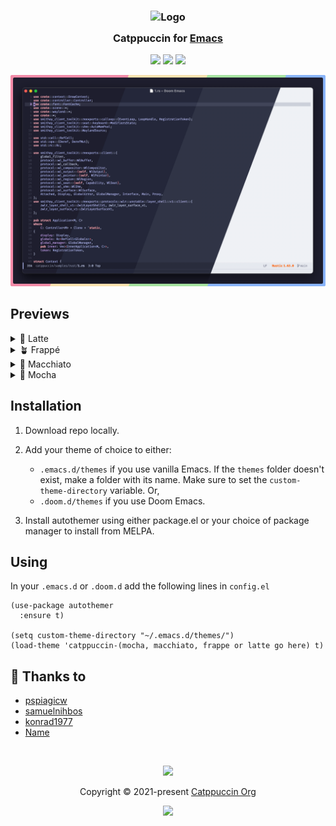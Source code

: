 <h3 align="center">
<img src="https://raw.githubusercontent.com/catppuccin/catppuccin/main/assets/logos/exports/1544x1544_circle.png" width="100" alt="Logo"/><br/>
<img src="https://raw.githubusercontent.com/catppuccin/catppuccin/main/assets/misc/transparent.png" height="30" width="0px"/>
  Catppuccin for <a href="https://www.gnu.org/software/emacs/">Emacs</a>
<img src="https://raw.githubusercontent.com/catppuccin/catppuccin/main/assets/misc/transparent.png" height="30" width="0px"/>
</h3>

<p align="center">
<a href="https://github.com/catppuccin/emacs/stargazers"><img src="https://img.shields.io/github/stars/catppuccin/emacs?colorA=363a4f&colorB=b7bdf8&style=for-the-badge"></a>
<a href="https://github.com/catppuccin/emacs/issues"><img src="https://img.shields.io/github/issues/catppuccin/emacs?colorA=363a4f&colorB=f5a97f&style=for-the-badge"></a>
<a href="https://github.com/catppuccin/emacs/contributors"><img src="https://img.shields.io/github/contributors/catppuccin/emacs?colorA=363a4f&colorB=a6da95&style=for-the-badge"></a>
</p>

<p align="center">
<img src="assets/Screenshot.webp"/>
</p>

## Previews

<details>
<summary>🌻 Latte</summary>
<img src="assets/Latte.webp"/>
</details>
<details>
<summary>🪴 Frappé</summary>
<img src="assets/Frappe.webp"/>
</details>
<details>
<summary>🌺 Macchiato</summary>
<img src="assets/Macchiato.webp"/>
</details>
<details>
<summary>🌿 Mocha</summary>
<img src="assets/Mocha.webp"/>
</details>

## Installation

1. Download repo locally.

2. Add your theme of choice to either:
   - `.emacs.d/themes` if you use vanilla Emacs. If the `themes` folder doesn't
     exist, make a folder with its name. Make sure to set the
     `custom-theme-directory` variable. Or,
   - `.doom.d/themes` if you use Doom Emacs.
3. Install autothemer using either package.el or your choice of package manager
   to install from MELPA.

## Using
In your `.emacs.d` or `.doom.d` add the following lines in `config.el`
```elisp
(use-package autothemer
  :ensure t)

(setq custom-theme-directory "~/.emacs.d/themes/")
(load-theme 'catppuccin-(mocha, macchiato, frappe or latte go here) t)
```

## 💝 Thanks to

- [pspiagicw](https://github.com/pspiagicw)
- [samuelnihbos](https://github.com/samuelnihbos)
- [konrad1977](https://github.com/konrad1977)
- [Name](https://github.com/NamesCode)

&nbsp;
<p align="center"><img src="https://raw.githubusercontent.com/catppuccin/catppuccin/main/assets/footers/gray0_ctp_on_line.svg?sanitize=true" /></p>
<p align="center">Copyright &copy; 2021-present <a href="https://github.com/catppuccin" target="_blank">Catppuccin Org</a>
<p align="center"><a href="https://github.com/catppuccin/catppuccin/blob/main/LICENSE"><img src="https://img.shields.io/static/v1.svg?style=for-the-badge&label=License&message=MIT&logoColor=d9e0ee&colorA=363a4f&colorB=b7bdf8"/></a></p>

